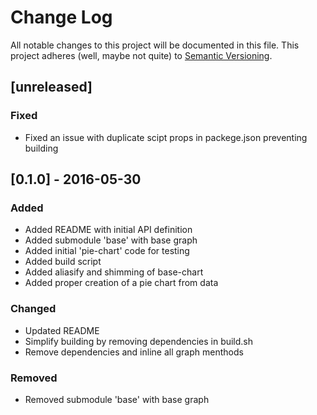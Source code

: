 # Change Log
All notable changes to this project will be documented in this file.
This project adheres (well, maybe not quite) to [Semantic Versioning](http://semver.org/).

## [unreleased]
### Fixed
- Fixed an issue with duplicate scipt props in packege.json preventing building


## [0.1.0] - 2016-05-30
### Added
- Added README with initial API definition
- Added submodule 'base' with base graph
- Added initial 'pie-chart' code for testing
- Added build script
- Added aliasify and shimming of base-chart
- Added proper creation of a pie chart from data

### Changed
- Updated README
- Simplify building by removing dependencies in build.sh
- Remove dependencies and inline all graph menthods

### Removed
- Removed submodule 'base' with base graph


[//]: ##############################################
<!---
[//]: # (Legend)
[Added]:        <> (for new features.)
[Changed]:      <> (for changes in existing functionality.)
[Deprecated]:   <> (for once-stable features removed in upcoming releases.)
[Removed]:      <> (for deprecated features removed in this release.)
[Fixed]:        <> (for any bug fixes.)
[Security]:     <> (to invite users to upgrade in case of vulnerabilities.)
--->